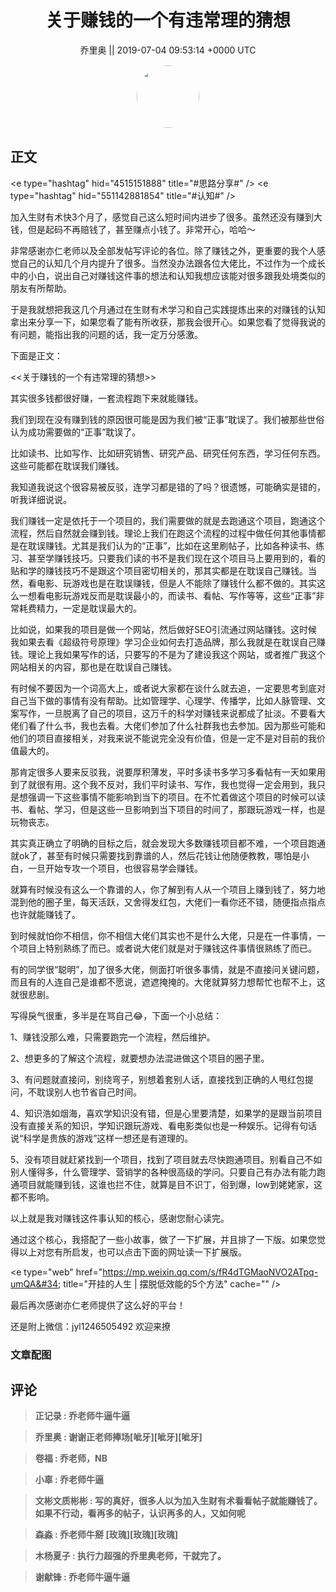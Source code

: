 <h1 align="center">关于赚钱的一个有违常理的猜想</h1>




<p align="center">
    <a>乔里奥 || 2019-07-04 09:53:14 &#43;0000 UTC</a>
</p>

<div align="center">
    <img src="https://images.zsxq.com/FikgtoR0KDBmo2F09_VYXoWRuWXU?e=1590940799&amp;token=kIxbL07-8jAj8w1n4s9zv64FuZZNEATmlU_Vm6zD:v6o5BO7CxBgLFY8jFjo-hi3J7UM=" width="100" height="100" style="border:1px solid;border-radius:50%; color:#ffffff"/>
</div>




## 正文

<div>
&lt;e type=&#34;hashtag&#34; hid=&#34;4515151888&#34; title=&#34;#思路分享#&#34; /&gt; &lt;e type=&#34;hashtag&#34; hid=&#34;551142881854&#34; title=&#34;#认知#&#34; /&gt;

加入生财有术快3个月了，感觉自己这么短时间内进步了很多。虽然还没有赚到大钱，但是起码不再赔钱了，甚至赚点小钱了。非常开心，哈哈～

非常感谢亦仁老师以及全部发帖写评论的各位。除了赚钱之外，更重要的我个人感觉自己的认知几个月内提升了很多。当然没办法跟各位大佬比，不过作为一个成长中的小白，说出自己对赚钱这件事的想法和认知我想应该能对很多跟我处境类似的朋友有所帮助。

于是我就想把我这几个月通过在生财有术学习和自己实践提炼出来的对赚钱的认知拿出来分享一下，如果您看了能有所收获，那我会很开心。如果您看了觉得我说的有问题，能指出我的问题的话，我一定万分感激。

下面是正文：

&lt;&lt;关于赚钱的一个有违常理的猜想&gt;&gt;

其实很多钱都很好赚，一套流程跑下来就能赚钱。

我们到现在没有赚到钱的原因很可能是因为我们被“正事”耽误了。我们被那些世俗认为成功需要做的“正事”耽误了。

比如读书、比如写作、比如研究销售、研究产品、研究任何东西，学习任何东西。这些可能都在耽误我们赚钱。

我知道我说这个很容易被反驳，连学习都是错的了吗？很遗憾，可能确实是错的，听我详细说说。

我们赚钱一定是依托于一个项目的，我们需要做的就是去跑通这个项目，跑通这个流程，然后自然就会赚到钱。理论上我们在跑这个流程的过程中做任何其他事情都是在耽误赚钱。尤其是我们认为的“正事”，比如在这里刷帖子，比如各种读书、练习、甚至学赚钱技巧。只要我们读的书不是我们现在这个项目马上要用到的，看的贴和学的赚钱技巧不是跟这个项目密切相关的，那其实都是在耽误自己赚钱。当然，看电影、玩游戏也是在耽误赚钱，但是人不能除了赚钱什么都不做的。其实这么一想看电影玩游戏反而是耽误最小的，而读书、看帖、写作等等，这些“正事”非常耗费精力，一定是耽误最大的。

比如说，如果我的项目是做一个网站，然后做好SEO引流通过网站赚钱。这时候我如果去看《超级符号原理》学习企业如何去打造品牌，那么我就是在耽误自己赚钱。理论上我如果写作的话，只要写的不是为了建设我这个网站，或者推广我这个网站相关的内容，那也是在耽误自己赚钱。

有时候不要因为一个词高大上，或者说大家都在谈什么就去追，一定要思考到底对自己当下做的事情有没有帮助。比如管理学、心理学、传播学，比如人脉管理、文案写作，一旦脱离了自己的项目，这万千的科学对赚钱来说都成了扯淡。不要看大佬们看了什么书，我也去看。大佬们参加了什么社群我也去参加。因为那些可能和他们的项目直接相关，对我来说不能说完全没有价值，但是一定不是对目前的我价值最大的。

那肯定很多人要来反驳我，说要厚积薄发，平时多读书多学习多看帖有一天如果用到了就很有用。这个我不反对，我们平时读书、写作，我也觉得一定会用到，我只是想强调一下这些事情不能影响到当下的项目。在不忙着做这个项目的时候可以读书、看帖、学习，但是这些一旦影响到当下项目的时间了，那跟玩游戏一样，也是玩物丧志。

其实真正确立了明确的目标之后，就会发现大多数赚钱项目都不难，一个项目跑通就ok了，甚至有时候只需要找到靠谱的人，然后花钱让他随便教教，哪怕是小白，一旦开始专攻一个项目，也很容易学会赚钱。

就算有时候没有这么一个靠谱的人，你了解到有人从一个项目上赚到钱了，努力地混到他的圈子里，每天活跃，又舍得发红包，大佬们一看你还不错，随便指点指点也许就能赚钱了。

到时候就怕你不相信，你不相信大佬们其实也不是什么大佬，只是在一件事情，一个项目上特别熟练了而已。或者说大佬们就是对于赚钱这件事情很熟练了而已。

有的同学很“聪明”，加了很多大佬，侧面打听很多事情，就是不直接问关键问题，而且有的人连自己是谁都不愿说，遮遮掩掩的。大佬就算努力想帮忙也帮不上，这就很悲剧。

写得戾气很重，多半是在骂自己😂，下面一个小总结：

1、赚钱没那么难，只需要跑完一个流程，然后维护。

2、想更多的了解这个流程，就要想办法混进做这个项目的圈子里。

3、有问题就直接问，别绕弯子，别想着套别人话，直接找到正确的人甩红包提问，不耽误别人也节省自己时间。

4、知识浩如烟海，喜欢学知识没有错，但是心里要清楚，如果学的是跟当前项目没有直接关系的知识，学知识跟玩游戏、看电影类似也是一种娱乐。记得有句话说“科学是贵族的游戏”这样一想还是有道理的。

5、没有项目就赶紧找到一个项目，找到了项目就去尽快跑通项目。别看自己不如别人懂得多，什么管理学、营销学的各种很高级的学问。只要自己有办法有能力跑通项目就能赚到钱，这谁也拦不住，就算是目不识丁，俗到爆，low到姥姥家，这都不影响。

以上就是我对赚钱这件事认知的核心，感谢您耐心读完。

通过这个核心，我搭配了一些小故事，做了一下扩展，并且排了一下版。如果您觉得以上对您有所启发，也可以点击下面的网址读一下扩展版。

&lt;e type=&#34;web&#34; href=&#34;https://mp.weixin.qq.com/s/fR4dTGMaoNVO2ATpq-umQA&#34; title=&#34;开挂的人生 | 摆脱低效能的5个方法&#34; cache=&#34;&#34; /&gt;

最后再次感谢亦仁老师提供了这么好的平台！

还是附上微信：jyl1246505492 欢迎来撩
</div>

### 文章配图

<div class="image" align="center">

</div>


## 评论

<div align="left">
<div>

<blockquote >
<span> <strong>正记录 : 乔老师牛逼牛逼 </strong></span>
</blockquote>

<blockquote >
<span> <strong>乔里奥 : 谢谢正老师捧场[呲牙][呲牙][呲牙] </strong></span>
</blockquote>

<blockquote >
<span> <strong>卷福 : 乔老师，NB </strong></span>
</blockquote>

<blockquote >
<span> <strong>小辜 : 乔老师牛逼 </strong></span>
</blockquote>

<blockquote >
<span> <strong>文彬文质彬彬 : 写的真好，很多人以为加入生财有术看看帖子就能赚钱了。如果不行动，看再多的帖子，认识再多的人，又如何呢 </strong></span>
</blockquote>

<blockquote >
<span> <strong>森淼 : 乔老师牛掰 [玫瑰][玫瑰][玫瑰] </strong></span>
</blockquote>

<blockquote >
<span> <strong>木杨夏子 : 执行力超强的乔里奥老师，干就完了。 </strong></span>
</blockquote>

<blockquote >
<span> <strong>谢献锋 : 乔老师牛逼牛逼 </strong></span>
</blockquote>

</div>
</div>